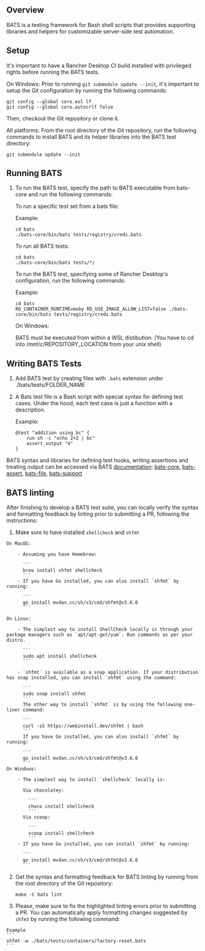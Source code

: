 ## Overview

BATS is a testing framework for Bash shell scripts that provides supporting libraries and helpers for customizable server-side test automation.

## Setup

It's important to have a Rancher Desktop CI build installed with privileged rights before running the BATS tests.

On Windows:
  Prior to running `git submodule update --init`, it's important to setup the Git configuration by running the following commands:

  ```
  git config --global core.eol lf
  git config --global core.autocrlf false
  ```
  Then, checkout the Git repository or clone it.

All platforms:
From the root directory of the Git repository, run the following commands to install BATS and its helper libraries into the BATS test directory:

  ```
  git submodule update --init
  ```

## Running BATS

1. To run the BATS test, specify the path to BATS executable from bats-core and run the following commands:

    To run a specific test set from a bats file:

      Example:

      ```
      cd bats
      ./bats-core/bin/bats tests/registry/creds.bats
      ```

    To run all BATS tests:

      ```
      cd bats
      ./bats-core/bin/bats tests/*/
      ```

    To run the BATS test, specifying some of Rancher Desktop's configuration, run the following commands:

      Example:

      ```
      cd bats
      RD_CONTAINER_RUNTIME=moby RD_USE_IMAGE_ALLOW_LIST=false ./bats-core/bin/bats tests/registry/creds.bats
      ```
    On Windows:

      BATS must be executed from within a WSL distibution. (You have to cd into /mnt/c/REPOSITORY_LOCATION from your unix shell)

## Writing BATS Tests

1. Add BATS test by creating files with `.bats` extension under ./bats/tests/FOLDER_NAME
2. A Bats test file is a Bash script with special syntax for defining test cases. Under the hood, each test case is just a function with a description.

    Example:
    ```
    @test "addition using bc" {
        run sh -c "echo 2+2 | bc"
        assert_output "4"
    }
    ```
  BATS syntax and libraries for defining test hooks, writing assertions and treating output can be accessed via BATS [documentation](https://bats-core.readthedocs.io/en/stable/): [bats-core](https://github.com/rancher-sandbox/bats-core), [bats-assert](https://github.com/rancher-sandbox/bats-assert), [bats-file](https://github.com/rancher-sandbox/bats-file), [bats-support](https://github.com/rancher-sandbox/bats-support)

## BATS linting

After finishing to develop a BATS test suite, you can locally verify the syntax and formatting feedback by linting prior to submitting a PR, following the instructions:

  1. Make sure to have installed `shellcheck` and `shfmt`

    On MacOS:

        - Assuming you have Homebrew:

          ```
          brew install shfmt shellcheck
          ```
        - If you have Go installed, you can also install `shfmt` by running:

          ```
          go install mvdan.cc/sh/v3/cmd/shfmt@v3.6.0
          ```

    On Linux:

        - The simplest way to install ShellCheck locally is through your package managers such as `apt/apt-get/yum`. Run commands as per your distro.

          ```
          sudo apt install shellcheck
          ```

        - `shfmt` is available as a snap application. If your distribution has snap installed, you can install `shfmt` using the command:

          ```
          sudo snap install shfmt
          ```
          The other way to install `shfmt` is by using the following one-liner command:

          ```
          curl -sS https://webinstall.dev/shfmt | bash
          ```
          If you have Go installed, you can also install `shfmt` by running:

          ```
          go install mvdan.cc/sh/v3/cmd/shfmt@v3.6.0
          ```
    On Windows:

        - The simplest way to install `shellcheck` locally is:

          Via chocolatey:

            ```
            choco install shellcheck
            ```
          Via scoop:

            ```
            scoop install shellcheck
            ```
        - If you have Go installed, you can install `shfmt` by running:

          ```
          go install mvdan.cc/sh/v3/cmd/shfmt@v3.6.0
          ```

  2. Get the syntax and formatting feedback for BATS linting by running from the root directory of the Git repository:

      ```
      make -C bats lint
      ```
  3. Please, make sure to fix the highlighted linting errors prior to submitting a PR. You can automatically apply formatting changes suggested by `shfmt` by running the following command:

    Example
    ```
    shfmt -w ./bats/tests/containers/factory-reset.bats
    ```
